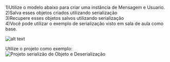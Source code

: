 

1)Utilize o modelo abaixo para criar uma instância de Mensagem e Usuario.<br>
2)Salva esses objetos criados utilizando serialização<br>
3)Recupere esses objetos salvos utilizando serialização<br>
4)Você pode utilizar o exemplo de serialização visto em sala de aula como base.<br>


![alt text](https://github.com/felipefo/poo2/blob/master/Streams_e_Serializacao/ExercicioSerializacaoMensagem/modelo_mensagem.png)

Utilize o projeto  como exemplo:
![Projeto serializão de Objeto e Deserialização](https://github.com/felipefo/poo2/tree/master/Streams_e_Serializacao/UsuarioSerializado)
